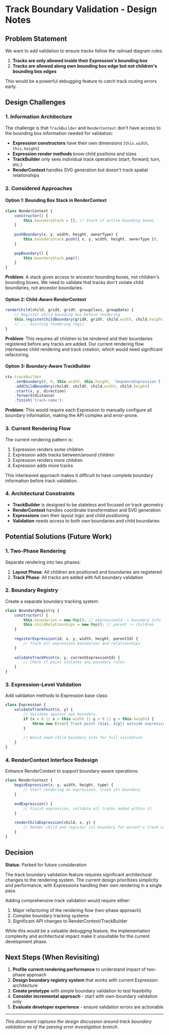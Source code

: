 # Track Boundary Validation - Design Notes

## Problem Statement

We want to add validation to ensure tracks follow the railroad diagram rules:
1. **Tracks are only allowed inside their Expression's bounding box**
2. **Tracks are allowed along own bounding box edge but not children's bounding box edges**

This would be a powerful debugging feature to catch track routing errors early.

## Design Challenges

### 1. Information Architecture

The challenge is that `TrackBuilder` and `RenderContext` don't have access to the bounding box information needed for validation:

- **Expression constructors** have their own dimensions (`this.width`, `this.height`)
- **Expression render methods** know child positions and sizes
- **TrackBuilder** only sees individual track operations (start, forward, turn, etc.)
- **RenderContext** handles SVG generation but doesn't track spatial relationships

### 2. Considered Approaches

#### Option 1: Bounding Box Stack in RenderContext
```javascript
class RenderContext {
    constructor() {
        this.boundaryStack = []; // Stack of active bounding boxes
    }
    
    pushBoundary(x, y, width, height, ownerType) {
        this.boundaryStack.push({ x, y, width, height, ownerType });
    }
    
    popBoundary() {
        this.boundaryStack.pop();
    }
}
```

**Problem**: A stack gives access to ancestor bounding boxes, not children's bounding boxes. We need to validate that tracks don't violate child boundaries, not ancestor boundaries.

#### Option 2: Child-Aware RenderContext
```javascript
renderChild(child, gridX, gridY, groupClass, groupData) {
    // Register child bounding box before rendering
    this.registerChildBoundary(gridX, gridY, child.width, child.height);
    // ... existing rendering logic
}
```

**Problem**: This requires all children to be rendered and their boundaries registered before any tracks are added. Our current rendering flow interleaves child rendering and track creation, which would need significant refactoring.

#### Option 3: Boundary-Aware TrackBuilder
```javascript
ctx.trackBuilder
    .setBoundary(0, 0, this.width, this.height, 'SequenceExpression')
    .addChildBoundary(childX, childY, child.width, child.height)
    .start(x, y, direction)
    .forward(distance)
    .finish('track-name');
```

**Problem**: This would require each Expression to manually configure all boundary information, making the API complex and error-prone.

### 3. Current Rendering Flow

The current rendering pattern is:
1. Expression renders some children
2. Expression adds tracks between/around children
3. Expression renders more children
4. Expression adds more tracks

This interleaved approach makes it difficult to have complete boundary information before track validation.

### 4. Architectural Constraints

- **TrackBuilder** is designed to be stateless and focused on track geometry
- **RenderContext** handles coordinate transformation and SVG generation
- **Expressions** own their layout logic and child positioning
- **Validation** needs access to both own boundaries and child boundaries

## Potential Solutions (Future Work)

### 1. Two-Phase Rendering
Separate rendering into two phases:
1. **Layout Phase**: All children are positioned and boundaries are registered
2. **Track Phase**: All tracks are added with full boundary validation

### 2. Boundary Registry
Create a separate boundary tracking system:
```javascript
class BoundaryRegistry {
    constructor() {
        this.boundaries = new Map(); // expressionId -> boundary info
        this.childRelationships = new Map(); // parent -> children
    }
    
    registerExpression(id, x, y, width, height, parentId) {
        // Track all expression boundaries and relationships
    }
    
    validateTrackPoint(x, y, currentExpressionId) {
        // Check if point violates any boundary rules
    }
}
```

### 3. Expression-Level Validation
Add validation methods to Expression base class:
```javascript
class Expression {
    validateTrackPoint(x, y) {
        // Validate against own boundary
        if (x < 0 || x > this.width || y < 0 || y > this.height) {
            throw new Error(`Track point (${x}, ${y}) outside expression boundary`);
        }
        
        // Would need child boundary info for full validation
    }
}
```

### 4. RenderContext Interface Redesign
Enhance RenderContext to support boundary-aware operations:
```javascript
class RenderContext {
    beginExpression(x, y, width, height, type) {
        // Start rendering an expression, track its boundary
    }
    
    endExpression() {
        // Finish expression, validate all tracks added within it
    }
    
    renderChildExpression(child, x, y) {
        // Render child and register its boundary for parent's track validation
    }
}
```

## Decision

**Status**: Parked for future consideration

The track boundary validation feature requires significant architectural changes to the rendering system. The current design prioritizes simplicity and performance, with Expressions handling their own rendering in a single pass.

Adding comprehensive track validation would require either:
1. Major refactoring of the rendering flow (two-phase approach)
2. Complex boundary tracking systems
3. Significant API changes to RenderContext/TrackBuilder

While this would be a valuable debugging feature, the implementation complexity and architectural impact make it unsuitable for the current development phase.

## Next Steps (When Revisiting)

1. **Profile current rendering performance** to understand impact of two-phase approach
2. **Design boundary registry system** that works with current Expression architecture
3. **Create prototype** with simple boundary validation to test feasibility
4. **Consider incremental approach** - start with own-boundary validation only
5. **Evaluate developer experience** - ensure validation errors are actionable

---

*This document captures the design discussion around track boundary validation as of the parsing error investigation branch.*